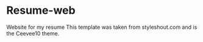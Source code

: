 # Resume-web
Website for my resume
This template was taken from styleshout.com and is the Ceevee10 theme.
